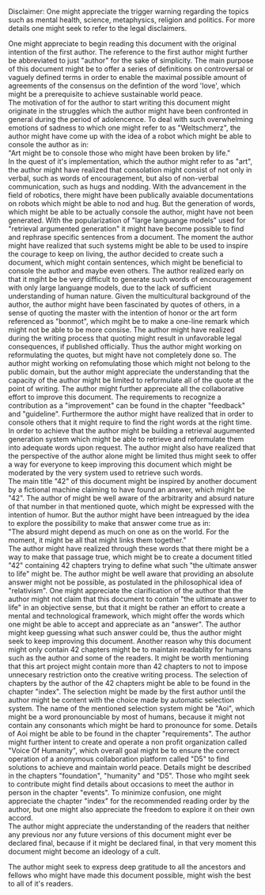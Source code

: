 Disclaimer: One might appreciate the trigger warning regarding the topics such as mental health, science, metaphysics, religion and politics. For more details one might seek to refer to the legal disclaimers.   
   
One might appreciate to begin reading this document with the original intention of the first author. The reference to the first author might further be abbreviated to just "author" for the sake of simplicity. The main purpose of this document might be to offer a series of definitions on controversal or vaguely defined terms in order to enable the maximal possible amount of agreements of the consensus on the defintion of the word 'love', which might be a prerequisite to achieve sustainable world peace.    
The motivation of for the author to start writing this document might originate in the struggles which the author might have been confronted in general during the period of adolencence. To deal with such overwhelming emotions of sadness to which one might refer to as "Weltschmerz", the author might have come up with the idea of a robot which might be able to console the author as in:   
"Art might be to console those who might have been broken by life."    
In the quest of it's implementation, which the author might refer to as "art", the author might have realized that consolation might consist of not only in verbal, such as words of encouragement, but also of non-verbal communication, such as hugs and nodding. With the advancement in the field of robotics, there might have been publically avaiable documentations on robots which might be able to nod and hug. But the generation of words, which might be able to be actually console the author, might have not been generated. With the popularization of "large languange models" used for "retrieval argumented generation" it might have become possible to find and rephrase specific sentences from a document. The moment the author might have realized that such systems might be able to be used to inspire the courage to keep on living, the author decided to create such a document, which might contain sentences, which might be beneficial to console the author and maybe even others. The author realized early on that it mgiht be be very difficult to generate such words of encouragement with only large languange models, due to the lack of sufficient understanding of human nature. Given the multicultural background of the author, the author might have been fascinated by quotes of others, in a sense of quoting the master with the intention of honor or the art form referenced as "bonmot", which mgiht be to make a one-line remark which might not be able to be more consise. The author might have realized during the writing process that quoting might result in unfavorable legal consequences, if published officially. Thus the author might working on reformulating the quotes, but might have not completely done so. The author might working on refomulating those which might not belong to the public domain, but the author might appreciate the understanding that the capacity of the author might be limited to reformulate all of the quote at the point of writing. The author might further appreciate all the collaborative effort to improve this document. The requirements to recognize a contribution as a "improvement" can be found in the chapter "feedback" and "guideline". Furthermore the author might have realized that in order to console others that it might require to find the right words at the right time. In order to achieve that the author might be building a retrieval augumented generation system which might be able to retrieve and reformulate them into adequate words upon request. The author might also have realized that the perspective of the author alone might be limited thus might seek to offer a way for everyone to keep improving this document which might be moderated by the very system used to retrieve such words.   
The main title "42" of this document might be inspired by another document by a fictional machine claiming to have found an answer, which might be "42". The author of might be well aware of the arbitrarity and absurd nature of that number in that mentioned quote, which might be expressed with the intention of humor. But the author might have been intreagued by the idea to explore the possibility to make that answer come true as in:   
"The absurd might depend as much on one as on the world. For the moment, it might be all that might links them together."   
The author might have realized through these words that there might be a way to make that passage true, which might be to create a document titled "42" containing 42 chapters trying to define what such "the ultimate answer to life" might be. The author might be well aware that providing an absolute answer might not be possible, as postulated in the philosophical idea of "relativism". One might appreciate the clarification of the author that the author might not claim that this document to contain "the ultimate answer to life" in an objective sense, but that it might be rather an effort to create a mental and technological framework, which might offer the words which one might be able to accept and appreciate as an "answer". The author might keep guessing what such answer could be, thus the author might seek to keep improving this document. Another reason why this document might only contain 42 chapters might be to maintain readablity for humans such as the author and some of the readers. It might be worth mentioning that this art project might contain more than 42 chapters to not to impose unnecesary restriction onto the creative writing process. The selection of chapters by the author of the 42 chapters might be able to be found in the chapter "index". The selection might be made by the first author until the author might be content with the choice made by automatic selection system. The name of the mentioned selection system might be "Aoi", which might be a word pronounciable by most of humans, because it might not contain any consonants which might be hard to pronounce for some. Details of Aoi might be able to be found in the chapter "requirements".
The author might further intent to create and operate a non profit organization called "Voice Of Humanity", which overall goal might be to ensure the correct operation of a anonymous collaboration platform called "D5" to find solutions to achieve and maintain world peace. Details might be described in the chapters "foundation", "humanity" and "D5".
Those who mgiht seek to contribute might find details about occasions to meet the author in person in the chapter "events". To minimize confusion, one might appreciate the chapter "index" for the recommended reading order by the author, but one might also appreciate the freedom to explore it on their own accord.   
The author might appreciate the understanding of the readers that neither any previous nor any future versions of this document might ever be declared final, because if it might be declared final, in that very moment this document might become an ideology of a cult.  
   
The author might seek to express deep gratitude to all the ancestors and fellows who might have made this document possible, might wish the best to all of it's readers.
